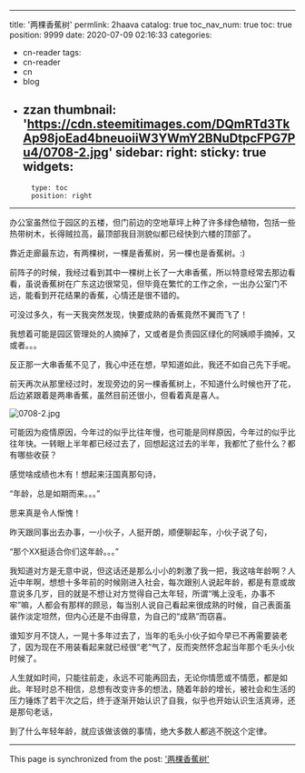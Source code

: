 
---
title: '两棵香蕉树'
permlink: 2haava
catalog: true
toc_nav_num: true
toc: true
position: 9999
date: 2020-07-09 02:16:33
categories:
- cn-reader
tags:
- cn-reader
- cn
- blog
- zzan
thumbnail: 'https://cdn.steemitimages.com/DQmRTd3TkAp98joEad4bneuoiiW3YWmY2BNuDtpcFPG7Pu4/0708-2.jpg'
sidebar:
    right:
        sticky: true
widgets:
    -
        type: toc
        position: right
---


办公室虽然位于园区的五楼，但门前边的空地草坪上种了许多绿色植物，包括一些热带树木，长得贼拉高，最顶部我目测貌似都已经快到六楼的顶部了。

靠近走廊最东边，有两棵树，一棵是香蕉树，另一棵也是香蕉树。:)

前阵子的时候，我经过看到其中一棵树上长了一大串香蕉，所以特意经常去那边看看，虽说香蕉树在广东这边很常见，但毕竟在繁忙的工作之余，一出办公室门不远，能看到开花结果的香蕉，心情还是很不错的。

可没过多久，有一天我突然发现，快要成熟的香蕉竟然不翼而飞了！

我想着可能是园区管理处的人摘掉了，又或者是负责园区绿化的阿姨顺手摘掉，又或者。。。

反正那一大串香蕉不见了，我心中还在想，早知道如此，我还不如自己先下手呢。

前天再次从那里经过时，发现旁边的另一棵香蕉树上，不知道什么时候也开了花，后边紧跟着是两串香蕉，虽然目前还很小，但看着真是喜人。


![0708-2.jpg](https://cdn.steemitimages.com/DQmRTd3TkAp98joEad4bneuoiiW3YWmY2BNuDtpcFPG7Pu4/0708-2.jpg)


可能因为疫情原因，今年过的似乎比往年慢，也可能是同样原因，今年过的似乎比往年快。一转眼上半年都已经过去了，回想起这过去的半年，我都忙了些什么？都有哪些收获？

感觉啥成绩也木有！想起来汪国真那句诗，

“年龄，总是如期而来。。。”

思来真是令人惭愧！

昨天跟同事出去办事，一小伙子，人挺开朗，顺便聊起车，小伙子说了句，

“那个XX挺适合你们这年龄。。。”

我知道对方是无意中说，但这话还是那么小小的刺激了我一把，我这啥年龄啊？人近中年啊，想想十多年前的时候刚进入社会，每次跟别人说起年龄，都是有意或故意说多几岁，目的就是不想让对方觉得自己太年轻，所谓“嘴上没毛，办事不牢”嘛，人都会有那样的顾忌，每当别人说自己看起来很成熟的时候，自己表面虽装作淡定坦然，但内心还是不由得意，为自己的“成熟”而窃喜。

谁知岁月不饶人，一晃十多年过去了，当年的毛头小伙子如今早已不再需要装老了，因为现在不用装看起来就已经很“老”气了，反而突然怀念起当年那个毛头小伙时候了。

人生就如时间，只能往前走，永远不可能再回去，无论你情愿或不情愿，都是如此。年轻时总不相信，总想有改变许多的想法，随着年龄的增长，被社会和生活的压力锤炼了若干次之后，终于逐渐开始认识了自我，似乎也开始认识生活真谛，还是那句老话，

到了什么年轻年龄，就应该做该做的事情，绝大多数人都逃不脱这个定律。

- - -

This page is synchronized from the post: ['两棵香蕉树'](https://steemit.com/@rivalhw/2haava)
